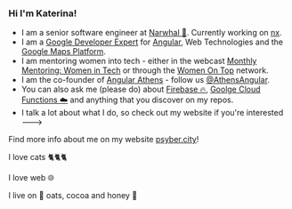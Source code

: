 ### Hi I'm Katerina!

- I am a senior software engineer at [Narwhal 🌊](https://nrwl.io/). Currently working on [nx](https://github.com/nrwl/nx).
- I am a [Google Developer Expert](https://developers.google.com/community/experts/directory) for [Angular](https://angular.io/), Web Technologies and the [Google Maps Platform](https://cloud.google.com/maps-platform/).
- I am mentoring women into tech - either in the webcast [Monthly Mentoring: Women in Tech](https://www.thisdot.co/women-in-tech) or through the [Women On Top](https://womenontop.gr/) network.
- I am the co-founder of [Angular Athens](https://meetup.com/Angular-Athens/) - follow us [@AthensAngular](https://twitter.com/AthensAngular).
- You can also ask me (please do) about [Firebase 🔥](https://firebase.google.com/), [Goolge Cloud Functions ☁️](https://firebase.google.com/docs/functions) and anything that you discover on my repos.
- I talk a lot about what I do, so check out my website if you're interested --->

Find more info about me on my website [psyber.city](https://psyber.city/%F0%9F%90%88)!


I love cats 🐈🐈🐈

I love web 🌐

I live on 🥣 oats, cocoa and honey 🍯

